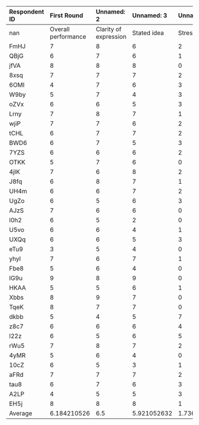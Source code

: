| Respondent ID   | First Round         | Unnamed: 2            | Unnamed: 3   | Unnamed: 4   | Unnamed: 5         | Fifth Round         | Unnamed: 7            | Unnamed: 8   | Unnamed: 9   |
|:----------------|:--------------------|:----------------------|:-------------|:-------------|:-------------------|:--------------------|:----------------------|:-------------|:-------------|
| nan             | Overall performance | Clarity of expression | Stated idea  | Stress       | Group of Questions | Overall performance | Clarity of expression | Stated idea  | Stress       |
| FmHJ            | 7                   | 8                     | 6            | 2            | c                  | 10                  | 9                     | 9            | 0            |
| QBjG            | 6                   | 7                     | 6            | 1            | c                  | 9                   | 8                     | 9            | 0            |
| jfVA            | 8                   | 8                     | 8            | 0            | c                  | 9                   | 9                     | 9            | 0            |
| 8xsq            | 7                   | 7                     | 7            | 2            | c                  | 6                   | 7                     | 8            | 1            |
| 6OMI            | 4                   | 7                     | 6            | 3            | c                  | 6                   | 7                     | 7            | 1            |
| W9by            | 5                   | 7                     | 4            | 3            | c                  | 8                   | 6                     | 9            | 2            |
| oZVx            | 6                   | 6                     | 5            | 3            | a                  | 8                   | 8                     | 9            | 1            |
| Lrny            | 7                   | 8                     | 7            | 1            | a                  | 6                   | 8                     | 6            | 0            |
| wjiP            | 7                   | 7                     | 6            | 2            | a                  | 10                  | 9                     | 9            | 0            |
| tCHL            | 6                   | 7                     | 7            | 2            | a                  | 8                   | 9                     | 9            | 0            |
| BWD6            | 6                   | 7                     | 5            | 3            | a                  | 8                   | 8                     | 6            | 1            |
| 7YZS            | 6                   | 6                     | 6            | 2            | b                  | 8                   | 7                     | 8            | 0            |
| OTKK            | 5                   | 7                     | 6            | 0            | b                  | 7                   | 6                     | 9            | 0            |
| 4jIK            | 7                   | 6                     | 8            | 2            | b                  | 8                   | 7                     | 9            | 0            |
| J8fq            | 6                   | 8                     | 7            | 1            | b                  | 8                   | 8                     | 8            | 0            |
| UH4m            | 6                   | 6                     | 7            | 2            | b                  | 9                   | 7                     | 9            | 0            |
| UgZo            | 6                   | 5                     | 6            | 3            | b                  | 8                   | 8                     | 8            | 1            |
| AJzS            | 7                   | 6                     | 6            | 0            | c                  | 9                   | 8                     | 7            | 0            |
| l0h2            | 6                   | 5                     | 2            | 0            | b                  | 7                   | 7                     | 6            | 0            |
| U5vo            | 6                   | 6                     | 4            | 1            | a                  | 8                   | 7                     | 8            | 0            |
| UXQq            | 6                   | 6                     | 5            | 3            | a                  | 8                   | 8                     | 9            | 1            |
| eTu9            | 3                   | 5                     | 4            | 0            | b                  | 6                   | 6                     | 5            | 0            |
| yhyl            | 7                   | 6                     | 7            | 1            | a                  | 8                   | 8                     | 8            | 0            |
| Fbe8            | 5                   | 6                     | 4            | 0            | c                  | 7                   | 7                     | 7            | 1            |
| IG9u            | 9                   | 8                     | 9            | 0            | c                  | 10                  | 9                     | 10           | 0            |
| HKAA            | 5                   | 5                     | 6            | 1            | b                  | 7                   | 7                     | 8            | 0            |
| Xbbs            | 8                   | 9                     | 7            | 0            | c                  | 9                   | 9                     | 8            | 0            |
| TqeK            | 8                   | 7                     | 7            | 0            | a                  | 9                   | 9                     | 9            | 0            |
| dkbb            | 5                   | 4                     | 5            | 7            | c                  | 7                   | 6                     | 7            | 5            |
| z8c7            | 6                   | 6                     | 6            | 4            | a                  | 8                   | 7                     | 7            | 2            |
| l22z            | 6                   | 5                     | 6            | 5            | b                  | 8                   | 8                     | 8            | 4            |
| rWu5            | 7                   | 8                     | 7            | 2            | a                  | 8                   | 8                     | 9            | 0            |
| 4yMR            | 5                   | 6                     | 4            | 0            | b                  | 6                   | 6                     | 5            | 0            |
| 10cZ            | 6                   | 5                     | 3            | 1            | c                  | 7                   | 6                     | 8            | 0            |
| aFRd            | 7                   | 7                     | 7            | 2            | a                  | 7                   | 7                     | 7            | 1            |
| tau8            | 6                   | 7                     | 6            | 3            | c                  | 7                   | 7                     | 7            | 2            |
| A2LP            | 4                   | 5                     | 5            | 3            | b                  | 6                   | 7                     | 7            | 2            |
| EH5j            | 8                   | 8                     | 8            | 1            | c                  | 8                   | 8                     | 8            | 1            |
| Average         | 6.184210526         | 6.5                   | 5.921052632  | 1.736842105  | nan                | 7.789473684         | 7.526315789           | 7.868421053  | 0.6842105263 |